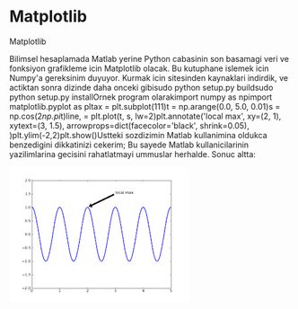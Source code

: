 # Matplotlib




Matplotlib



Bilimsel hesaplamada Matlab yerine Python cabasinin son basamagi veri ve fonksiyon grafikleme icin Matplotlib olacak. Bu kutuphane islemek icin Numpy'a gereksinim duyuyor. Kurmak icin sitesinden kaynaklari indirdik, ve actiktan sonra dizinde daha onceki gibisudo python setup.py buildsudo python setup.py installOrnek program olarakimport numpy as npimport matplotlib.pyplot as pltax = plt.subplot(111)t = np.arange(0.0, 5.0, 0.01)s = np.cos(2*np.pi*t)line, = plt.plot(t, s, lw=2)plt.annotate('local max', xy=(2, 1), xytext=(3, 1.5),          arrowprops=dict(facecolor='black', shrink=0.05),          )plt.ylim(-2,2)plt.show()Ustteki sozdizimin Matlab kullanimina oldukca benzedigini dikkatinizi cekerim; Bu sayede Matlab kullanicilarinin yazilimlarina gecisini rahatlatmayi ummuslar herhalde. Sonuc altta:




![](matplotlib.png)
